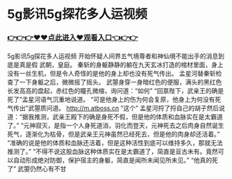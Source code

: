 # 5g影讯5g探花多人运视频

### <a href="https://https://github.com/lourv/hair/issues/1">👉👉👉♥♥点此进入♥观看入口👈👉👉</a>

5g影讯5g探花多人运视频
开始怀疑人间界五气境尊者和神仙境不能出手的消息到底是真是假
    武朝，皇庭。
    秦斩的身躯静静的躺在九天玄冰打造的棺材里面，身上没有一丝生机，但是令人奇怪的是他的身上却也没有死气传出。
    孟星河替秦斩检查了一下身躯之后，微微摇了摇头。
    武曌身穿一身暗红色的便服，满头的黑红色长发高高的盘起，赤红色的瞳孔微缩，询问道：“如何”
    “回禀陛下，武亲王的确是死了”孟星河语气沉重地说道。
    “可是他身上的伤为何会复原，他身上为何没有死气传出”武曌质问道。
    http://m.atboss.cn
    “这个”
    孟星河捋了捋自己的胡子然后说道：“据我推测，武亲王殿下的确是身死不假，但是他的体质和血脉实在是太霸道了。”
    “元神寂灭，是指一个人身死道消，羽化而登天，元神死去之后肉身自然诞生死气，逐渐化为枯骨，但是武亲王元神虽然已经死去，但是他的肉身却还活着。”
    “准确的说是他的体质和血脉还活着，但是这种活性到底可以维持多久，那就无法推测了。”
    “不得不说这股血脉这种体质实在是太霸道了，简直是亘古未有。竟然可以自动形成绝对防御，保护宿主的身躯，简直是闻所未闻见所未见。”
    “他真的死了”
    武曌仍然心有不甘
